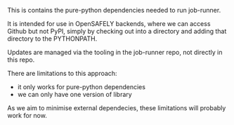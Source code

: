 This is contains the pure-python dependencies needed to run job-runner.

It is intended for use in OpenSAFELY backends, where we can access Github but
not PyPI, simply by checking out into a directory and adding that directory to
the PYTHONPATH.

Updates are managed via the tooling in the job-runner repo, not directly in
this repo.

There are limitations to this approach:

 - it only works for pure-python dependencies
 - we can only have one version of library

As we aim to minimise external dependecies, these limitations will probably
work for now.

